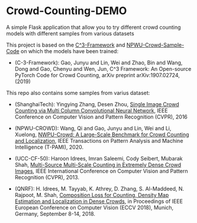 # Crowd-Counting-DEMO
A simple Flask application that allow you to try different crowd counting models with different samples from various datasets

This project is based on the [C^3-Framework](https://github.com/gjy3035/C-3-Framework) and [NPWU-Crowd-Sample-Code](https://github.com/gjy3035/NWPU-Crowd-Sample-Code) on which the models have been trained:
- (C-3-Framework): Gao, Junyu and Lin, Wei and Zhao, Bin and Wang, Dong and Gao, Chenyu and Wen, Jun, C^3 Framework: An Open-source PyTorch Code for Crowd Counting, arXiv preprint arXiv:1907.02724, (2019)

This repo also contains some samples from varius dataset:

- (ShanghaiTech): Yingying Zhang, Desen Zhou, [Single Image Crowd Counting via Multi Column Convolutional Neural Network](https://www.cv-foundation.org/openaccess/content_cvpr_2016/papers/Zhang_Single-Image_Crowd_Counting_CVPR_2016_paper.pdf), IEEE Conference on Computer Vision and Pattern Recognition (CVPR), 2016

- (NPWU-CROWD): Wang, Qi and Gao, Junyu and Lin, Wei and Li, Xuelong, [NWPU-Crowd: A Large-Scale Benchmark for Crowd Counting and Localization](https://arxiv.org/abs/2001.03360), IEEE Transactions on Pattern Analysis and Machine Intelligence (T-PAMI), 2020.

- (UCC-CF-50): Haroon Idrees, Imran Saleemi, Cody Seibert, Mubarak Shah, [Multi-Source Multi-Scale Counting in Extremely Dense Crowd Images](https://www.crcv.ucf.edu/papers/cvpr2013/Counting_V3o.pdf), IEEE International Conference on Computer Vision and Pattern Recognition (CVPR), 2013.

- (QNRF): H. Idrees, M. Tayyab, K. Athrey, D. Zhang, S. Al-Maddeed, N. Rajpoot, M. Shah, [Composition Loss for Counting, Density Map Estimation and Localization in Dense Crowds](https://www.crcv.ucf.edu/papers/eccv2018/2324.pdf), in Proceedings of IEEE European Conference on Computer Vision (ECCV 2018), Munich, Germany, September 8-14, 2018.
